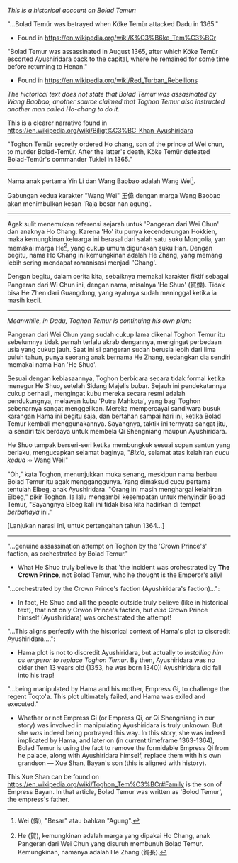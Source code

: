
*This is a historical account on Bolad Temur:*

"...Bolad Temür was betrayed when Köke Temür attacked Dadu in 1365."
- Found in https://en.wikipedia.org/wiki/K%C3%B6ke_Tem%C3%BCr

"Bolad Temur was assassinated in August 1365, after which Köke Temür escorted Ayushiridara back to the capital, where he remained for some time before returning to Henan."
- Found in https://en.wikipedia.org/wiki/Red_Turban_Rebellions

*The hictorical text does not state that Bolad Temur was assasinated by Wang Baobao, another source claimed that Toghon Temur also instructed another man called Ho-chang to do it.*

This is a clearer narrative found in https://en.wikipedia.org/wiki/Biligt%C3%BC_Khan_Ayushiridara

"Toghon Temür secretly ordered Ho chang, son of the prince of Wei chun, to murder Bolad-Temür. After the latter's death, Köke Temür defeated Bolad-Temür's commander Tukiel in 1365."

---

Nama anak pertama Yin Li dan Wang Baobao adalah Wang Wei[^wei].

[^wei]: Wei (偉), "Besar" atau bahkan "Agung".

Gabungan kedua karakter "Wang Wei" 王偉 dengan marga Wang Baobao akan menimbulkan kesan 'Raja besar nan agung'.

---

Agak sulit menemukan referensi sejarah untuk 'Pangeran dari Wei Chun' dan anaknya Ho Chang. Karena 'Ho' itu punya kecenderungan Hokkien, maka kemungkinan keluarga ini berasal dari salah satu suku Mongolia, yan memakai marga He[^he-surname], yang cukup umum digunakan suku Han. Dengan begitu, nama Ho Chang ini kemungkinan adalah He Zhang, yang memang lebih sering mendapat romanisasi menjadi 'Chang'.

[^he-surname]: He (賀), kemungkinan adalah marga yang dipakai Ho Chang, anak Pangeran dari Wei Chun yang disuruh membunuh Bolad Temur. Kemungkinan, namanya adalah He Zhang (賀長).

Dengan begitu, dalam cerita kita, sebaiknya memakai karakter fiktif sebagai Pangeran dari Wi Chun ini, dengan nama, misalnya 'He Shuo' (賀爍). Tidak bisa He Zhen dari Guangdong, yang ayahnya sudah meninggal ketika ia masih kecil.

---

*Meanwhile, in Dadu, Toghon Temur is continuing his own plan:*

Pangeran dari Wei Chun yang sudah cukup lama dikenal Toghon Temur itu sebelumnya tidak pernah terlalu akrab dengannya, mengingat perbedaan usia yang cukup jauh. Saat ini si pangeran sudah berusia lebih dari lima puluh tahun, punya seorang anak bernama He Zhang, sedangkan dia sendiri memakai nama Han 'He Shuo'.

Sesuai dengan kebiasaannya, Toghon berbicara secara tidak formal ketika menegur He Shuo, setelah Sidang Majelis bubar. Sejauh ini pendekatannya cukup berhasil, mengingat kubu mereka secara resmi adalah pendukungnya, melawan kubu 'Putra Mahkota', yang bagi Toghon sebenarnya sangat menggelikan. Mereka mempercayai sandiwara busuk karangan Hama ini begitu saja, dan bertahan sampai hari ini, ketika Bolad Temur kembali menggunakannya. Sayangnya, taktik ini ternyata sangat jitu, ia sendiri tak berdaya untuk membela Qi Shengniang maupun Ayushiridara.

He Shuo tampak berseri-seri ketika membungkuk sesuai sopan santun yang berlaku, mengucapkan selamat baginya, "*Bixia*, selamat atas kelahiran *cucu kedua* ⤔ Wang Wei!"

"Oh," kata Toghon, menunjukkan muka senang, meskipun nama berbau Bolad Temur itu agak mengganggunya. Yang dimaksud cucu pertama tentulah Elbeg, anak Ayushiridara. "Orang ini masih menghargai kelahiran Elbeg," pikir Toghon. Ia lalu mengambil kesempatan untuk menyindir Bolad Temur, "Sayangnya Elbeg kali ini tidak bisa kita hadirkan di tempat *berbahaya* ini."

[Lanjukan narasi ini, untuk pertengahan tahun 1364...]

---

"...genuine assassination attempt on Toghon by the 'Crown Prince's' faction, as orchestrated by Bolad Temur."
- What He Shuo truly believe is that 'the incident was orchestrated by **The Crown Prince**, not Bolad Temur, who he thought is the Emperor's ally!

"...orchestrated by the Crown Prince's faction (Ayushiridara's faction)...":
- In fact, He Shuo and all the people outside truly believe (like in historical text), that not only Crwon Prince's faction, but *also* Crown Prince himself (Ayushiridara) was orchestrated the attempt!

"...This aligns perfectly with the historical context of Hama's plot to discredit Ayushiridara....":
- Hama plot is not to discredit Ayushiridara, but actually to *installing him as emperor to replace Toghon Temur*. By then, Ayushiridara was no older then 13 years old (1353, he was born 1340)! Ayushiridara did fall into his trap!

"...being manipulated by Hama and his mother, Empress Gi, to challenge the regent Toqto'a. This plot ultimately failed, and Hama was exiled and executed."
- Whether or not Empress Gi (or Empress Qi, or Qi Shengniang in our story) was involved in manipulating Ayushiridara is truly unknown. But she *was* indeed being portrayed this way. In this story, she was indeed implicated by Hama, and later on (in current timeframe 1363-1364), Bolad Temur is using the fact to remove the formidable Empress Qi from he palace, along with Ayushiridara himself, replace them with his own grandson — Xue Shan, Bayan's son (this is aligned with history).

This Xue Shan can be found on https://en.wikipedia.org/wiki/Toghon_Tem%C3%BCr#Family
is the son of Empress Bayan. In that article, Bolad Temur was written as 'Bolod Temur', the empress's father.

